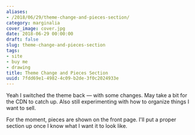```yaml
---
aliases:
- /2018/06/29/theme-change-and-pieces-section/
category: marginalia
cover_image: cover.jpg
date: 2018-06-29 00:00:00
draft: false
slug: theme-change-and-pieces-section
tags:
- site
- buy me
- drawing
title: Theme Change and Pieces Section
uuid: 7fdd69e1-4982-4c09-b2de-3f0c2024933e
---
```


Yeah I switched the theme back — with some changes. May take a bit for the CDN to catch up. Also still
experimenting with how to organize things I want to sell.
<!--more-->

For the moment, pieces are shown on the front page. I'll put a proper section up once I know what I want it to
look like.